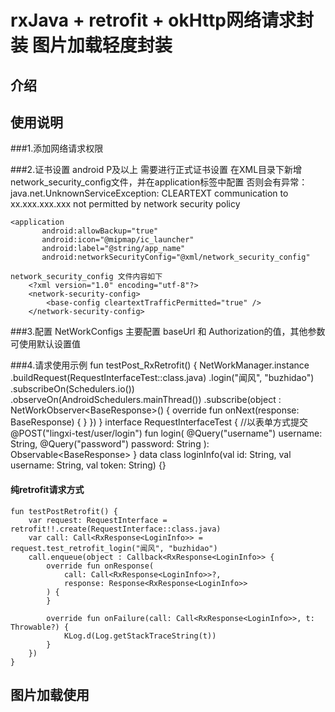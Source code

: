 # **rxJava + retrofit + okHttp网络请求封装  图片加载轻度封装**

## 介绍
    
## 使用说明
###1.添加网络请求权限
   <uses-permission android:name="android.permission.INTERNET" />
   
###2.证书设置
    android P及以上 需要进行正式证书设置 在XML目录下新增network_security_config文件，并在application标签中配置
    否则会有异常：java.net.UnknownServiceException: CLEARTEXT communication to xx.xxx.xxx.xxx not permitted by network security policy 
    
    <application
           android:allowBackup="true"
           android:icon="@mipmap/ic_launcher"
           android:label="@string/app_name"
           android:networkSecurityConfig="@xml/network_security_config"
           
    network_security_config 文件内容如下 
        <?xml version="1.0" encoding="utf-8"?>
        <network-security-config>
            <base-config cleartextTrafficPermitted="true" />
        </network-security-config>

###3.配置 NetWorkConfigs
   主要配置 baseUrl 和 Authorization的值，其他参数可使用默认设置值
   
###4.请求使用示例
    fun testPost_RxRetrofit() {
            NetWorkManager.instance
                .buildRequest(RequestInterfaceTest::class.java)
                .login("闻风", "buzhidao")
                .subscribeOn(Schedulers.io())
                .observeOn(AndroidSchedulers.mainThread())
                .subscribe(object : NetWorkObserver<BaseResponse<loginInfo>>() {
                    override fun onNext(response: BaseResponse<loginInfo>) {
                    }
                })
    }
    interface RequestInterfaceTest {
        //以表单方式提交
        @POST("lingxi-test/user/login")
        fun login(
            @Query("username") username: String,
            @Query("password") password: String
        ): Observable<BaseResponse<loginInfo>>
    }
    data class loginInfo(val id: String, val username: String, val token: String) {}

#### 纯retrofit请求方式
    fun testPostRetrofit() {
        var request: RequestInterface = retrofit!!.create(RequestInterface::class.java)
        var call: Call<RxResponse<LoginInfo>> = request.test_retrofit_login("闻风", "buzhidao")
        call.enqueue(object : Callback<RxResponse<LoginInfo>> {
            override fun onResponse(
                call: Call<RxResponse<LoginInfo>>?,
                response: Response<RxResponse<LoginInfo>>
            ) {
            }
    
            override fun onFailure(call: Call<RxResponse<LoginInfo>>, t: Throwable?) {
                KLog.d(Log.getStackTraceString(t))
            }
        })
    }
## 图片加载使用